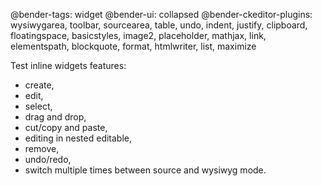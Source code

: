 @bender-tags: widget
@bender-ui: collapsed
@bender-ckeditor-plugins: wysiwygarea, toolbar, sourcearea, table, undo, indent, justify, clipboard, floatingspace,
basicstyles, image2, placeholder, mathjax, link, elementspath, blockquote, format, htmlwriter, list, maximize

Test inline widgets features:

- create,
- edit,
- select,
- drag and drop,
- cut/copy and paste,
- editing in nested editable,
- remove,
- undo/redo,
- switch multiple times between source and wysiwyg mode.
